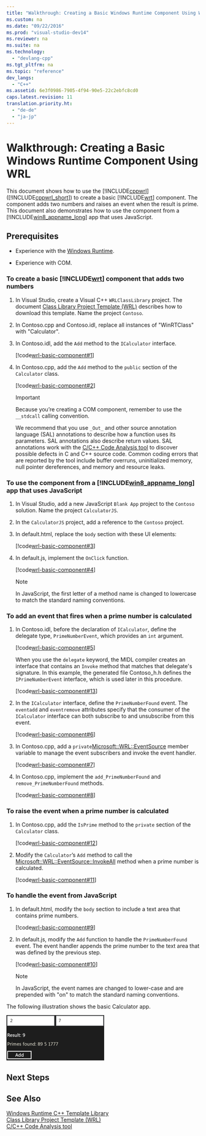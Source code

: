 ```yaml
---
title: "Walkthrough: Creating a Basic Windows Runtime Component Using WRL"
ms.custom: na
ms.date: "09/22/2016"
ms.prod: "visual-studio-dev14"
ms.reviewer: na
ms.suite: na
ms.technology: 
  - "devlang-cpp"
ms.tgt_pltfrm: na
ms.topic: "reference"
dev_langs: 
  - "C++"
ms.assetid: 6e3f0986-7905-4f94-90e5-22c2ebfc8cd0
caps.latest.revision: 11
translation.priority.ht: 
  - "de-de"
  - "ja-jp"
---
```

# Walkthrough: Creating a Basic Windows Runtime Component Using WRL
This document shows how to use the [!INCLUDE[cppwrl](../VS_csharp/includes/cppwrl_md.md)] ([!INCLUDE[cppwrl_short](../VS_csharp/includes/cppwrl_short_md.md)]) to create a basic [!INCLUDE[wrt](../VS_csharp/includes/wrt_md.md)] component. The component adds two numbers and raises an event when the result is prime. This document also demonstrates how to use the component from a [!INCLUDE[win8_appname_long](../VS_csharp/includes/win8_appname_long_md.md)] app that uses JavaScript.  
  
## Prerequisites  
  
-   Experience with the [Windows Runtime](http://msdn.microsoft.com/library/windows/apps/br211377.aspx).  
  
-   Experience with COM.  
  
### To create a basic [!INCLUDE[wrt](../VS_csharp/includes/wrt_md.md)] component that adds two numbers  
  
1.  In Visual Studio, create a Visual C++ `WRLClassLibrary` project. The document [Class Library Project Template (WRL)](../VS_csharp/wrl-class-library-project-template.md) describes how to download this template. Name the project `Contoso`.  
  
2.  In Contoso.cpp and Contoso.idl, replace all instances of "WinRTClass" with "Calculator".  
  
3.  In Contoso.idl, add the `Add` method to the `ICalculator` interface.  
  
     [!code[wrl-basic-component#1](../VS_csharp/codesnippet/CPP/walkthrough--creating-a-basic-windows-runtime-component-using-wrl_1.idl)]  
  
4.  In Contoso.cpp, add the `Add` method to the `public` section of the `Calculator` class.  
  
     [!code[wrl-basic-component#2](../VS_csharp/codesnippet/CPP/walkthrough--creating-a-basic-windows-runtime-component-using-wrl_2.cpp)]  
  
    > [!IMPORTANT]
    >  Because you’re creating a COM component, remember to use the `__stdcall` calling convention.  
  
     We recommend that you use `_Out_` and other source annotation language (SAL) annotations to describe how a function uses its parameters. SAL annotations also describe return values. SAL annotations work with the [C/C++ Code Analysis tool](../VS_csharp/code-analysis-for-c-c---overview.md) to discover possible defects in C and C++ source code. Common coding errors that are reported by the tool include buffer overruns, uninitialized memory, null pointer dereferences, and memory and resource leaks.  
  
### To use the component from a [!INCLUDE[win8_appname_long](../VS_csharp/includes/win8_appname_long_md.md)] app that uses JavaScript  
  
1.  In Visual Studio, add a new JavaScript `Blank App` project to the `Contoso` solution. Name the project `CalculatorJS`.  
  
2.  In the `CalculatorJS` project, add a reference to the `Contoso` project.  
  
3.  In default.html, replace the `body` section with these UI elements:  
  
     [!code[wrl-basic-component#3](../VS_csharp/codesnippet/Html/walkthrough--creating-a-basic-windows-runtime-component-using-wrl_3.html)]  
  
4.  In default.js, implement the `OnClick` function.  
  
     [!code[wrl-basic-component#4](../VS_csharp/codesnippet/JavaScript/walkthrough--creating-a-basic-windows-runtime-component-using-wrl_4.js)]  
  
    > [!NOTE]
    >  In JavaScript, the first letter of a method name is changed to lowercase to match the standard naming conventions.  
  
### To add an event that fires when a prime number is calculated  
  
1.  In Contoso.idl, before the declaration of `ICalculator`, define the delegate type, `PrimeNumberEvent`, which provides an `int` argument.  
  
     [!code[wrl-basic-component#5](../VS_csharp/codesnippet/CPP/walkthrough--creating-a-basic-windows-runtime-component-using-wrl_5.idl)]  
  
     When you use the `delegate` keyword, the MIDL compiler creates an interface that contains an `Invoke` method that matches that delegate's signature. In this example, the generated file Contoso_h.h defines the `IPrimeNumberEvent` interface, which is used later in this procedure.  
  
     [!code[wrl-basic-component#13](../VS_csharp/codesnippet/CPP/walkthrough--creating-a-basic-windows-runtime-component-using-wrl_6.cpp)]  
  
2.  In the `ICalculator` interface, define the `PrimeNumberFound` event. The `eventadd` and `eventremove` attributes specify that the consumer of the `ICalculator` interface can both subscribe to and unsubscribe from this event.  
  
     [!code[wrl-basic-component#6](../VS_csharp/codesnippet/CPP/walkthrough--creating-a-basic-windows-runtime-component-using-wrl_7.idl)]  
  
3.  In Contoso.cpp, add a `private`[Microsoft::WRL::EventSource](../VS_csharp/eventsource-class.md) member variable to manage the event subscribers and invoke the event handler.  
  
     [!code[wrl-basic-component#7](../VS_csharp/codesnippet/CPP/walkthrough--creating-a-basic-windows-runtime-component-using-wrl_8.cpp)]  
  
4.  In Contoso.cpp, implement the `add_PrimeNumberFound` and `remove_PrimeNumberFound` methods.  
  
     [!code[wrl-basic-component#8](../VS_csharp/codesnippet/CPP/walkthrough--creating-a-basic-windows-runtime-component-using-wrl_9.cpp)]  
  
### To raise the event when a prime number is calculated  
  
1.  In Contoso.cpp, add the `IsPrime` method to the `private` section of the `Calculator` class.  
  
     [!code[wrl-basic-component#12](../VS_csharp/codesnippet/CPP/walkthrough--creating-a-basic-windows-runtime-component-using-wrl_10.cpp)]  
  
2.  Modify the `Calculator`’s `Add` method to call the [Microsoft::WRL::EventSource::InvokeAll](../VS_csharp/eventsource--invokeall-method.md) method when a prime number is calculated.  
  
     [!code[wrl-basic-component#11](../VS_csharp/codesnippet/CPP/walkthrough--creating-a-basic-windows-runtime-component-using-wrl_11.cpp)]  
  
### To handle the event from JavaScript  
  
1.  In default.html, modify the `body` section to include a text area that contains prime numbers.  
  
     [!code[wrl-basic-component#9](../VS_csharp/codesnippet/Html/walkthrough--creating-a-basic-windows-runtime-component-using-wrl_12.html)]  
  
2.  In default.js, modify the `Add` function to handle the `PrimeNumberFound` event. The event handler appends the prime number to the text area that was defined by the previous step.  
  
     [!code[wrl-basic-component#10](../VS_csharp/codesnippet/JavaScript/walkthrough--creating-a-basic-windows-runtime-component-using-wrl_13.js)]  
  
    > [!NOTE]
    >  In JavaScript, the event names are changed to lower-case and are prepended with "on" to match the standard naming conventions.  
  
 The following illustration shows the basic Calculator app.  
  
 ![Basic calculator app using JavaScript](../VS_csharp/media/wrl_basic_component.png "WRL_Basic_Component")  
  
## Next Steps  
  
## See Also  
 [Windows Runtime C++ Template Library](../VS_csharp/windows-runtime-c---template-library--wrl-.md)   
 [Class Library Project Template (WRL)](../VS_csharp/wrl-class-library-project-template.md)   
 [C/C++ Code Analysis tool](../VS_csharp/code-analysis-for-c-c---overview.md)